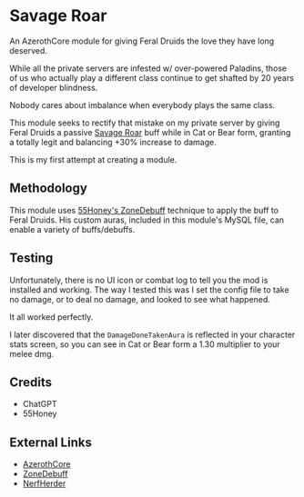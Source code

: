 # Savage Roar

An AzerothCore module for giving Feral Druids the love they have long deserved.

While all the private servers are infested w/ over-powered Paladins, those of us who actually play a different class continue to get shafted by 20 years of developer blindness.

Nobody cares about imbalance when everybody plays the same class.

This module seeks to rectify that mistake on my private server by giving Feral Druids a passive [Savage Roar](https://www.wowhead.com/wotlk/spell=52610/savage-roar) buff while in Cat or Bear form, granting a totally legit and balancing +30% increase to damage.

This is my first attempt at creating a module.

## Methodology

This module uses [55Honey's ZoneDebuff](https://github.com/55Honey/Acore_ZoneDebuff/blob/master/zoneDebuff.lua) technique to apply the buff to Feral Druids.  His custom auras, included in this module's MySQL file, can enable a variety of buffs/debuffs.

## Testing

Unfortunately, there is no UI icon or combat log to tell you the mod is installed and working.  The way I tested this was I set the config file to take no damage, or to deal no damage, and looked to see what happened.

It all worked perfectly.

I later discovered that the ``DamageDoneTakenAura`` is reflected in your character stats screen, so you can see in Cat or Bear form a 1.30 multiplier to your melee dmg.

## Credits

- ChatGPT
- 55Honey

## External Links

- [AzerothCore](https://github.com/azerothcore/azerothcore-wotlk)
- [ZoneDebuff](https://github.com/55Honey/Acore_ZoneDebuff/blob/master/zoneDebuff.lua)
- [NerfHerder](https://github.com/whipowill/wow-acore-mod-nerf-herder)
